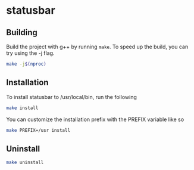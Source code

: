 # statusbar

## Building
Build the project with g++ by running `make`. To speed up the build, you can try using the -j flag.
```sh
make -j$(nproc)
```

## Installation
To install statusbar to /usr/local/bin, run the following
```sh
make install
```
You can customize the installation prefix with the PREFIX variable like so
```sh
make PREFIX=/usr install
```

## Uninstall
```sh
make uninstall
```
